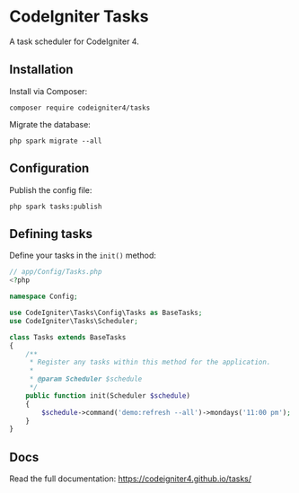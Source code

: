 # CodeIgniter Tasks

A task scheduler for CodeIgniter 4.

## Installation

Install via Composer:

    composer require codeigniter4/tasks

Migrate the database:

    php spark migrate --all

## Configuration

Publish the config file:

    php spark tasks:publish

## Defining tasks

Define your tasks in the `init()` method:

```php
// app/Config/Tasks.php
<?php

namespace Config;

use CodeIgniter\Tasks\Config\Tasks as BaseTasks;
use CodeIgniter\Tasks\Scheduler;

class Tasks extends BaseTasks
{
    /**
     * Register any tasks within this method for the application.
     *
     * @param Scheduler $schedule
     */
    public function init(Scheduler $schedule)
    {
        $schedule->command('demo:refresh --all')->mondays('11:00 pm');
    }
}
```

## Docs

Read the full documentation: https://codeigniter4.github.io/tasks/
